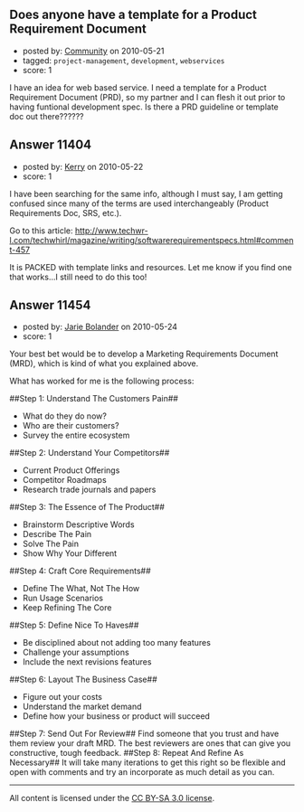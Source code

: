 ## Does anyone have a template for a Product Requirement Document

- posted by: [Community](https://stackexchange.com/users/-1/-1-community) on 2010-05-21
- tagged: `project-management`, `development`, `webservices`
- score: 1

I have an idea for web based service. I need a template for a Product Requirement Document (PRD), so my partner and I can flesh it out prior to having funtional development spec. Is there a PRD guideline or template doc out there??????


## Answer 11404

- posted by: [Kerry](https://stackexchange.com/users/-1/3467-kerry) on 2010-05-22
- score: 1

I have been searching for the same info, although I must say, I am getting confused since many of the terms are used interchangeably (Product Requirements Doc, SRS, etc.).

Go to this article: http://www.techwr-l.com/techwhirl/magazine/writing/softwarerequirementspecs.html#comment-457

It is PACKED with template links and resources.  Let me know if you find one that works...I still need to do this too!


## Answer 11454

- posted by: [Jarie Bolander](https://stackexchange.com/users/-1/585-jarie-bolander) on 2010-05-24
- score: 1

Your best bet would be to develop a Marketing Requirements Document (MRD), which is kind of what you explained above.

What has worked for me is the following process:

##Step 1: Understand The Customers Pain##

* What do they do now?
* Who are their customers?
* Survey the entire ecosystem

##Step 2: Understand Your Competitors##

* Current Product Offerings
* Competitor Roadmaps
* Research trade journals and papers

##Step 3: The Essence of The Product##

* Brainstorm Descriptive Words
* Describe The Pain
* Solve The Pain
* Show Why Your Different

##Step 4: Craft Core Requirements##

* Define The What, Not The How
* Run Usage Scenarios
* Keep Refining The Core

##Step 5: Define Nice To Haves##

* Be disciplined about not adding too many features
* Challenge your assumptions
* Include the next revisions features

##Step 6: Layout The Business Case##

* Figure out your costs
* Understand the market demand
* Define how your business or product will succeed

##Step 7: Send Out For Review##
Find someone that you trust and have them review your draft MRD. The best reviewers are ones that can give you constructive, tough feedback.
##Step 8: Repeat And Refine As Necessary##
It will take many iterations to get this right so be flexible and open with comments and try an incorporate as much detail as you can.




---

All content is licensed under the [CC BY-SA 3.0 license](https://creativecommons.org/licenses/by-sa/3.0/).
